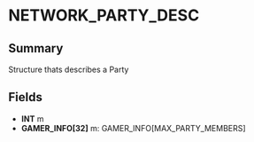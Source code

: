 # NETWORK_PARTY_DESC

## Summary
Structure thats describes a Party

## Fields
* **INT** m
* **GAMER_INFO[32]** m: GAMER_INFO[MAX_PARTY_MEMBERS]